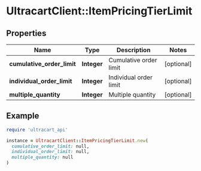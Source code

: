 # UltracartClient::ItemPricingTierLimit

## Properties

| Name | Type | Description | Notes |
| ---- | ---- | ----------- | ----- |
| **cumulative_order_limit** | **Integer** | Cumulative order limit | [optional] |
| **individual_order_limit** | **Integer** | Individual order limit | [optional] |
| **multiple_quantity** | **Integer** | Multiple quantity | [optional] |

## Example

```ruby
require 'ultracart_api'

instance = UltracartClient::ItemPricingTierLimit.new(
  cumulative_order_limit: null,
  individual_order_limit: null,
  multiple_quantity: null
)
```

